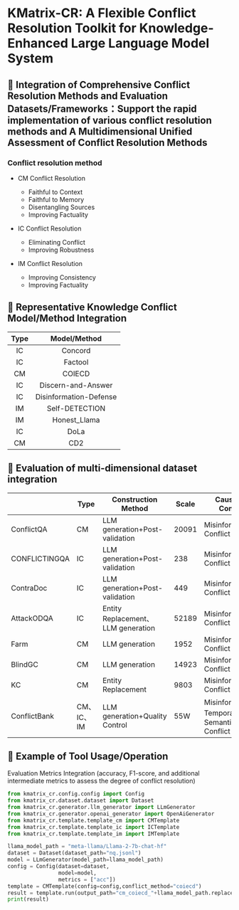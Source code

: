 # KMatrix-CR: A Flexible Conflict Resolution Toolkit for Knowledge-Enhanced Large Language Model System



## 🔧 Integration of Comprehensive Conflict Resolution Methods and Evaluation Datasets/Frameworks：Support the rapid implementation of various conflict resolution methods and A Multidimensional Unified Assessment of Conflict Resolution Methods



### Conflict resolution method

- CM Conflict Resolution
  - Faithful to Context
  - Faithful to Memory
  - Disentangling Sources
  - Improving Factuality

- IC Conflict Resolution
  - Eliminating Conflict
  - Improving Robustness

- IM Conflict Resolution
  - Improving Consistency
  - Improving Factuality



## 📓 Representative Knowledge Conflict Model/Method Integration

| **Type** |  **Model**/**Method**  |
| :------: | :--------------------: |
|    IC    |        Concord         |
|    IC    |        Factool         |
|    CM    |         COIECD         |
|    IC    |   Discern-and-Answer   |
|    IC    | Disinformation-Defense |
|    IM    |     Self-DETECTION     |
|    IM    |      Honest_Llama      |
|    IC    |          DoLa          |
|    CM    |          CD2           |





## 📄 Evaluation of multi-dimensional dataset integration

|               | **Type**   | **Construction Method**            | **Scale** | **Causes of Conflict**                        |
| ------------- | ---------- | ---------------------------------- | --------- | --------------------------------------------- |
| ConflictQA    | CM         | LLM generation+Post-validation     | 20091     | Misinformation  Conflict                      |
| CONFLICTINGQA | IC         | LLM generation+Post-validation     | 238       | Misinformation  Conflict                      |
| ContraDoc     | IC         | LLM generation+Post-validation     | 449       | Misinformation  Conflict                      |
| AttackODQA    | IC         | Entity Replacement、LLM generation | 52189     | Misinformation  Conflict                      |
| Farm          | CM         | LLM generation                     | 1952      | Misinformation  Conflict                      |
| BlindGC       | CM         | LLM generation                     | 14923     | Misinformation  Conflict                      |
| KC            | CM         | Entity Replacement                 | 9803      | Misinformation  Conflict                      |
| ConflictBank  | CM、IC、IM | LLM generation+Quality Control     | 55W       | Misinformation、  Temporal、Semantic Conflict |





## 💫 Example of Tool Usage/Operation

Evaluation Metrics Integration (accuracy, F1-score, and additional intermediate metrics to assess the degree of conflict resolution)

```python
from kmatrix_cr.config.config import Config
from kmatrix_cr.dataset.dataset import Dataset
from kmatrix_cr.generator.llm_generator import LLmGenerator
from kmatrix_cr.generator.openai_generator import OpenAiGenerator
from kmatrix_cr.template.template_cm import CMTemplate
from kmatrix_cr.template.template_ic import ICTemplate
from kmatrix_cr.template.template_im import IMTemplate

llama_model_path = "meta-llama/Llama-2-7b-chat-hf"
dataset = Dataset(dataset_path="nq.jsonl")
model = LLmGenerator(model_path=llama_model_path) 
config = Config(dataset=dataset,
                model=model,
                metrics = ["acc"])
template = CMTemplate(config=config,conflict_method="coiecd")
result = template.run(output_path="cm_coiecd_"+llama_model_path.replace("/","_")+".json")
print(result)
```


